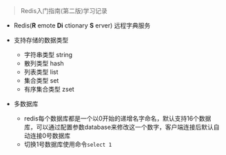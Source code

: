 > Redis入门指南(第二版)学习记录

- Redis(**R** emote **Di** ctionary **S** erver) 远程字典服务
- 支持存储的数据类型
  - 字符串类型 string
  - 散列类型 hash
  - 列表类型 list
  - 集合类型 set
  - 有序集合类型 zset

- 多数据库
  - redis每个数据库都是一个以0开始的递增名字命名，默认支持16个数据库，可以通过配置参数database来修改这一个数字，客户端连接后默认自动连接0号数据库
  - 切换1号数据库使用命令`select 1`
